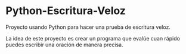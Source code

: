 # Python-Escritura-Veloz
Proyecto usando Python para hacer una prueba de escritura veloz.

La idea de este proyecto es crear un programa que evalúe cuan rápido puedes escribir una
oración de manera precisa.
